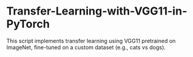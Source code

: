 # Transfer-Learning-with-VGG11-in-PyTorch
This script implements transfer learning using VGG11 pretrained on ImageNet, fine-tuned on a custom dataset (e.g., cats vs dogs).
